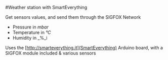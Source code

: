 #Weather station with SmartEverything

Get sensors values, and send them through the SIGFOX Network
* Pressure in _mbar_
* Temperature in _°C_
* Humidity in _%_i

Uses the [http://smarteverything.it](SmartEverything) Arduino board, with a SIGFOX module included & various sensors
